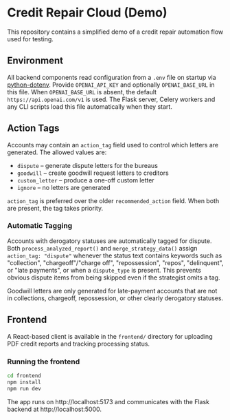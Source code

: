 # Credit Repair Cloud (Demo)

This repository contains a simplified demo of a credit repair automation flow used for testing.

## Environment

All backend components read configuration from a `.env` file on startup via
[python-dotenv](https://pypi.org/project/python-dotenv/). Provide
`OPENAI_API_KEY` and optionally `OPENAI_BASE_URL` in this file. When
`OPENAI_BASE_URL` is absent, the default `https://api.openai.com/v1` is used.
The Flask server, Celery workers and any CLI scripts load this file
automatically when they start.

## Action Tags

Accounts may contain an `action_tag` field used to control which letters are generated. The allowed values are:

- `dispute` – generate dispute letters for the bureaus
- `goodwill` – create goodwill request letters to creditors
- `custom_letter` – produce a one-off custom letter
- `ignore` – no letters are generated

`action_tag` is preferred over the older `recommended_action` field. When both are present, the tag takes priority.

### Automatic Tagging

Accounts with derogatory statuses are automatically tagged for dispute. Both `process_analyzed_report()` and `merge_strategy_data()` assign `action_tag: "dispute"` whenever the status text contains keywords such as "collection", "chargeoff"/"charge off", "repossession", "repos", "delinquent", or "late payments", or when a `dispute_type` is present. This prevents obvious dispute items from being skipped even if the strategist omits a tag.

Goodwill letters are only generated for late-payment accounts that are not in collections, chargeoff, repossession, or other clearly derogatory statuses.

## Frontend

A React-based client is available in the `frontend/` directory for uploading PDF credit reports and tracking processing status.

### Running the frontend

```bash
cd frontend
npm install
npm run dev
```

The app runs on http://localhost:5173 and communicates with the Flask backend at http://localhost:5000.

